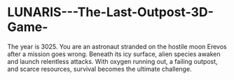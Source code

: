 # LUNARIS---The-Last-Outpost-3D-Game-
The year is 3025. You are an astronaut stranded on the hostile moon Erevos after a mission goes wrong. Beneath its icy surface, alien species awaken and launch relentless attacks. With oxygen running out, a failing outpost, and scarce resources, survival becomes the ultimate challenge.
